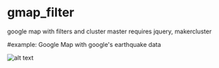 # gmap_filter
google map with filters and cluster master
requires jquery, makercluster

#example:
Google Map with google's earthquake data

![alt text](gmap_filter/example.png "example")
